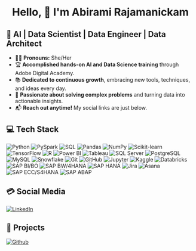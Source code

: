 <h1 align="center"> Hello, 👋 I'm Abirami Rajamanickam</h1>



## 🎯 AI | Data Scientist | Data Engineer | Data Architect

- 🙋‍♀️ **Pronouns:** She/Her  
- 🏆 **Accomplished hands-on AI and Data Science training** through Adobe Digital Academy.  
- 📚 **Dedicated to continuous growth**, embracing new tools, techniques, and ideas every day.  
- 🧩 **Passionate about solving complex problems** and turning data into actionable insights.  
- 📬 **Reach out anytime!** My social links are just below.



## 💻 Tech Stack
![Python](https://img.shields.io/badge/Python-%23FFD43B.svg?style=for-the-badge&logo=python&logoColor=blue)
![PySpark](https://img.shields.io/badge/PySpark-%23000000.svg?style=for-the-badge&logo=apachespark&logoColor=orange)
![SQL](https://img.shields.io/badge/SQL-%23008080.svg?style=for-the-badge&logo=sql&logoColor=white)
![Pandas](https://img.shields.io/badge/Pandas-%23150458.svg?style=for-the-badge&logo=pandas&logoColor=white)
![NumPy](https://img.shields.io/badge/NumPy-%23013243.svg?style=for-the-badge&logo=numpy&logoColor=white)
![Scikit-learn](https://img.shields.io/badge/Scikit--learn-%23F7931E.svg?style=for-the-badge&logo=scikit-learn&logoColor=white)
![TensorFlow](https://img.shields.io/badge/TensorFlow-%23FF6F00.svg?style=for-the-badge&logo=tensorflow&logoColor=white)
![R](https://img.shields.io/badge/R-%23276DC3.svg?style=for-the-badge&logo=r&logoColor=white)
![Power BI](https://img.shields.io/badge/Power%20BI-%23F2C811.svg?style=for-the-badge&logo=powerbi&logoColor=white)
![Tableau](https://img.shields.io/badge/Tableau-%23E97627.svg?style=for-the-badge&logo=tableau&logoColor=white)
![SQL Server](https://img.shields.io/badge/SQL%20Server-%23CC2927.svg?style=for-the-badge&logo=microsoftsqlserver&logoColor=white)
![PostgreSQL](https://img.shields.io/badge/PostgreSQL-%234169E1.svg?style=for-the-badge&logo=postgresql&logoColor=white)
![MySQL](https://img.shields.io/badge/MySQL-%234479A1.svg?style=for-the-badge&logo=mysql&logoColor=white)
![Snowflake](https://img.shields.io/badge/Snowflake-%2300B5E2.svg?style=for-the-badge&logo=snowflake&logoColor=white)
![Git](https://img.shields.io/badge/Git-%23F05032.svg?style=for-the-badge&logo=git&logoColor=white)
![GitHub](https://img.shields.io/badge/GitHub-%23181717.svg?style=for-the-badge&logo=github&logoColor=white)
![Jupyter](https://img.shields.io/badge/Jupyter-%23F37626.svg?style=for-the-badge&logo=jupyter&logoColor=white)
![Kaggle](https://img.shields.io/badge/Kaggle-%2320BEFF.svg?style=for-the-badge&logo=kaggle&logoColor=white)
![Databricks](https://img.shields.io/badge/Databricks-%23FF3621.svg?style=for-the-badge&logo=databricks&logoColor=white)
![SAP BI/BO](https://img.shields.io/badge/SAP%20BI%2FBO-%23010101.svg?style=for-the-badge&logo=sap&logoColor=white)
![SAP BW/4HANA](https://img.shields.io/badge/SAP%20BW%2F4HANA-%23013243.svg?style=for-the-badge&logo=sap&logoColor=white)
![SAP HANA](https://img.shields.io/badge/SAP%20Native%20HANA-%230091BD.svg?style=for-the-badge&logo=sap&logoColor=white)
![Jira](https://img.shields.io/badge/Jira-0052CC.svg?style=for-the-badge&logo=jira&logoColor=white)
![Asana](https://img.shields.io/badge/Asana-273347.svg?style=for-the-badge&logo=asana&logoColor=white)
![SAP ECC/S4HANA](https://img.shields.io/badge/SAP%20ECC%2FS4HANA-%230091BD.svg?style=for-the-badge&logo=sap&logoColor=white)
![SAP ABAP](https://img.shields.io/badge/SAP%20ABAP-%23010101.svg?style=for-the-badge&logo=sap&logoColor=white)





## 💳 Social Media
[![LinkedIn](https://img.shields.io/badge/LinkedIn-0077B5?style=for-the-badge&logo=linkedin&logoColor=white)](https://www.linkedin.com/in/abirami-rajamanickam/) 



## 📂 Projects
[![Github](https://img.shields.io/badge/Github-%234CAF50.svg?style=for-the-badge&logo=github&logoColor=white)](https://github.com/AbiramiRajam/Python-Projects)





